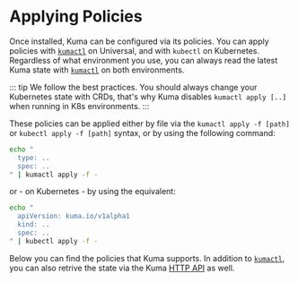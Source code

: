 # Applying Policies

Once installed, Kuma can be configured via its policies. You can apply policies with [`kumactl`](/docs/0.3.0/documentation/#kumactl) on Universal, and with `kubectl` on Kubernetes. Regardless of what environment you use, you can always read the latest Kuma state with [`kumactl`](/docs/0.3.0/documentation/#kumactl) on both environments.

::: tip
We follow the best practices. You should always change your Kubernetes state with CRDs, that's why Kuma disables `kumactl apply [..]` when running in K8s environments.
:::

These policies can be applied either by file via the `kumactl apply -f [path]` or `kubectl apply -f [path]` syntax, or by using the following command:

```sh
echo "
  type: ..
  spec: ..
" | kumactl apply -f -
```

or - on Kubernetes - by using the equivalent:

```sh
echo "
  apiVersion: kuma.io/v1alpha1
  kind: ..
  spec: ..
" | kubectl apply -f -
```

Below you can find the policies that Kuma supports. In addition to [`kumactl`](/docs/0.3.0/documentation/#kumactl), you can also retrive the state via the Kuma [HTTP API](/docs/0.3.0/documentation/#http-api) as well.